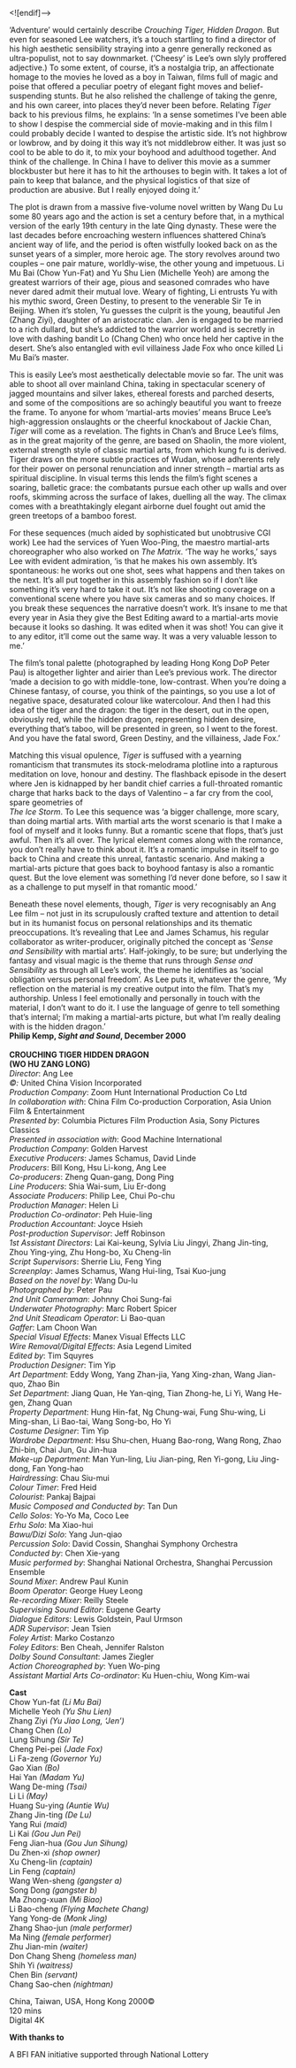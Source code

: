 

<![endif]-->

‘Adventure’ would certainly describe _Crouching Tiger, Hidden Dragon_. But even for seasoned Lee watchers, it’s a touch startling to find a director of his high aesthetic sensibility straying into a genre generally reckoned as ultra-populist, not to say downmarket. (‘Cheesy’ is Lee’s own slyly proffered adjective.) To some extent, of course, it’s a nostalgia trip, an affectionate homage to the movies he loved as a boy in Taiwan, films full of magic and poise that offered a peculiar poetry of elegant fight moves and belief-suspending stunts. But he also relished the challenge of taking the genre, and his own career, into places they’d never been before. Relating _Tiger_ back to his previous films, he explains: ‘In a sense sometimes I’ve been able to show I despise the commercial side of movie-making and in this film I could probably decide I wanted to despise the artistic side. It’s not highbrow or lowbrow, and by doing it this way it’s not middlebrow either. It was just so cool to be able to do it, to mix your boyhood and adulthood together. And think of the challenge. In China I have to deliver this movie as a summer blockbuster but here it has to hit the arthouses to begin with. It takes a lot of pain to keep that balance, and the physical logistics of that size of production are abusive. But I really enjoyed doing it.’

The plot is drawn from a massive five-volume novel written by Wang Du Lu some 80 years ago and the action is set a century before that, in a mythical version of the early 19th century in the late Qing dynasty. These were the last decades before encroaching western influences shattered China’s ancient way of life, and the period is often wistfully looked back on as the sunset years of a simpler, more heroic age. The story revolves around two couples – one pair mature, worldly-wise, the other young and impetuous. Li Mu Bai (Chow Yun-Fat) and Yu Shu Lien (Michelle Yeoh) are among the greatest warriors of their age, pious and seasoned comrades who have never dared admit their mutual love. Weary of fighting, Li entrusts Yu with his mythic sword, Green Destiny, to present to the venerable Sir Te in Beijing. When it’s stolen, Yu guesses the culprit is the young, beautiful Jen (Zhang Ziyi), daughter of an aristocratic clan. Jen is engaged to be married to a rich dullard, but she’s addicted to the warrior world and is secretly in love with dashing bandit Lo (Chang Chen) who once held her captive in the desert. She’s also entangled with evil villainess Jade Fox who once killed Li Mu Bai’s master.

This is easily Lee’s most aesthetically delectable movie so far. The unit was able to shoot all over mainland China, taking in spectacular scenery of jagged mountains and silver lakes, ethereal forests and parched deserts, and some of the compositions are so achingly beautiful you want to freeze the frame. To anyone for whom ‘martial-arts movies’ means Bruce Lee’s high-aggression onslaughts or the cheerful knockabout of Jackie Chan, _Tiger_ will come as a revelation. The fights in Chan’s and Bruce Lee’s films, as in the great majority of the genre, are based on Shaolin, the more violent, external strength style of classic martial arts, from which kung fu is derived. Tiger draws on the more subtle practices of Wudan, whose adherents rely for their power on personal renunciation and inner strength – martial arts as spiritual discipline. In visual terms this lends the film’s fight scenes a soaring, balletic grace: the combatants pursue each other up walls and over roofs, skimming across the surface of lakes, duelling all the way. The climax comes with a breathtakingly elegant airborne duel fought out amid the green treetops of a bamboo forest.

For these sequences (much aided by sophisticated but unobtrusive CGI work) Lee had the services of Yuen Woo-Ping, the maestro martial-arts choreographer who also worked on _The Matrix_. ‘The way he works,’ says Lee with evident admiration, ‘is that he makes his own assembly. It’s spontaneous: he works out one shot, sees what happens and then takes on the next. It’s all put together in this assembly fashion so if I don’t like something it’s very hard to take it out. It’s not like shooting coverage on a conventional scene where you have six cameras and so many choices. If you break these sequences the narrative doesn’t work. It’s insane to me that every year in Asia they give the Best Editing award to a martial-arts movie because it looks so dashing. It was edited when it was shot! You can give it to any editor, it’ll come out the same way. It was a very valuable lesson to me.’

The film’s tonal palette (photographed by leading Hong Kong DoP Peter Pau) is altogether lighter and airier than Lee’s previous work. The director ‘made a decision to go with middle-tone, low-contrast. When you’re doing a Chinese fantasy, of course, you think of the paintings, so you use a lot of negative space, desaturated colour like watercolour. And then I had this idea of the tiger and the dragon: the tiger in the desert, out in the open, obviously red, while the hidden dragon, representing hidden desire, everything that’s taboo, will be presented in green, so I went to the forest. And you have the fatal sword, Green Destiny, and the villainess, Jade Fox.’

Matching this visual opulence, _Tiger_ is suffused with a yearning romanticism that transmutes its stock-melodrama plotline into a rapturous meditation on love, honour and destiny. The flashback episode in the desert where Jen is kidnapped by her bandit chief carries a full-throated romantic charge that harks back to the days of Valentino ­– a far cry from the cool, spare geometries of  
_The Ice Storm_. To Lee this sequence was ‘a bigger challenge, more scary, than doing martial arts. With martial arts the worst scenario is that I make a fool of myself and it looks funny. But a romantic scene that flops, that’s just awful. Then it’s all over. The lyrical element comes along with the romance, you don’t really have to think about it. It’s a romantic impulse in itself to go back to China and create this unreal, fantastic scenario. And making a martial-arts picture that goes back to boyhood fantasy is also a romantic quest. But the love element was something I’d never done before, so I saw it as a challenge to put myself in that romantic mood.’

Beneath these novel elements, though, _Tiger_ is very recognisably an Ang Lee film – not just in its scrupulously crafted texture and attention to detail but in its humanist focus on personal relationships and its thematic preoccupations. It’s revealing that Lee and James Schamus, his regular collaborator as writer-producer, originally pitched the concept as ‘_Sense and Sensibility_ with martial arts’. Half-jokingly, to be sure; but underlying the fantasy and visual magic is the theme that runs through _Sense and Sensibility_ as through all Lee’s work, the theme he identifies as ‘social obligation versus personal freedom’. As Lee puts it, whatever the genre, ‘My reflection on the material is my creative output into the film. That’s my authorship. Unless I feel emotionally and personally in touch with the material, I don’t want to do it. I use the language of genre to tell something that’s internal; I’m making a martial-arts picture, but what I’m really dealing with is the hidden dragon.’  
**Philip Kemp, _Sight and Sound_, December 2000**  
<br>
**CROUCHING TIGER HIDDEN DRAGON**  
**(WO HU ZANG LONG)**  
_Director_: Ang Lee  
_©:_ United China Vision Incorporated  
_Production Company_: Zoom Hunt International Production Co Ltd  
_In collaboration with_: China Film Co-production Corporation, Asia Union Film & Entertainment  
_Presented by_: Columbia Pictures Film Production Asia, Sony Pictures Classics  
_Presented in association with_: Good Machine International  
_Production Company_: Golden Harvest  
_Executive Producers_: James Schamus, David Linde  
_Producers_: Bill Kong, Hsu Li-kong, Ang Lee  
_Co-producers_: Zheng Quan-gang, Dong Ping  
_Line Producers_: Shia Wai-sum, Liu Er-dong  
_Associate Producers_: Philip Lee, Chui Po-chu  
_Production Manager_: Helen Li  
_Production Co-ordinator_: Peh Huie-ling  
_Production Accountant_: Joyce Hsieh  
_Post-production Supervisor_: Jeff Robinson  
_1st Assistant Directors_: Lai Kai-keung, Sylvia Liu Jingyi, Zhang Jin-ting, Zhou Ying-ying, Zhu Hong-bo, Xu Cheng-lin  
_Script Supervisors_: Sherrie Liu, Feng Ying  
_Screenplay_: James Schamus, Wang Hui-ling, Tsai Kuo-jung  
_Based on the novel by_: Wang Du-lu  
_Photographed by_: Peter Pau  
_2nd Unit Cameraman_: Johnny Choi Sung-fai  
_Underwater Photography_: Marc Robert Spicer  
_2nd Unit Steadicam Operator_: Li Bao-quan  
_Gaffer_: Lam Choon Wan  
_Special Visual Effects_: Manex Visual Effects LLC  
_Wire Removal/Digital Effects_: Asia Legend Limited  
_Edited by_: Tim Squyres  
_Production Designer_: Tim Yip  
_Art Department_: Eddy Wong, Yang Zhan-jia, Yang Xing-zhan, Wang Jian-quo, Zhao Bin  
_Set Department_: Jiang Quan, He Yan-qing, Tian Zhong-he, Li Yi, Wang He-gen, Zhang Quan  
_Property Department_: Hung Hin-fat, Ng Chung-wai, Fung Shu-wing, Li Ming-shan, Li Bao-tai, Wang Song-bo, Ho Yi  
_Costume Designer_: Tim Yip  
_Wardrobe Department_: Hsu Shu-chen, Huang Bao-rong, Wang Rong, Zhao Zhi-bin, Chai Jun, Gu Jin-hua  
_Make-up Department_: Man Yun-ling, Liu Jian-ping, Ren Yi-gong, Liu Jing-dong, Fan Yong-hao  
_Hairdressing_: Chau Siu-mui  
_Colour Timer_: Fred Heid  
_Colourist_: Pankaj Bajpai  
_Music Composed and Conducted by_: Tan Dun  
_Cello Solos_: Yo-Yo Ma, Coco Lee  
_Erhu Solo_: Ma Xiao-hui  
_Bawu/Dizi Solo_: Yang Jun-qiao  
_Percussion Solo_: David Cossin, Shanghai Symphony Orchestra  
_Conducted by_: Chen Xie-yang  
_Music performed by_: Shanghai National Orchestra, Shanghai Percussion Ensemble  
_Sound Mixer_: Andrew Paul Kunin  
_Boom Operator_: George Huey Leong  
_Re-recording Mixer_: Reilly Steele  
_Supervising Sound Editor_: Eugene Gearty  
_Dialogue Editors_: Lewis Goldstein, Paul Urmson  
_ADR Supervisor_: Jean Tsien  
_Foley Artist_: Marko Costanzo  
_Foley Editors_: Ben Cheah, Jennifer Ralston  
_Dolby Sound Consultant_: James Ziegler  
_Action Choreographed by_: Yuen Wo-ping  
_Assistant Martial Arts Co-ordinator_: Ku Huen-chiu, Wong Kim-wai  

**Cast**  
Chow Yun-fat _(Li Mu Bai)_  
Michelle Yeoh _(Yu Shu Lien)_  
Zhang Ziyi _(Yu Jiao Long, ‘Jen’)_  
Chang Chen _(Lo)_  
Lung Sihung _(Sir Te)_  
Cheng Pei-pei _(Jade Fox)_  
Li Fa-zeng _(Governor Yu)_  
Gao Xian _(Bo)_  
Hai Yan _(Madam Yu)_  
Wang De-ming _(Tsai)_  
Li Li _(May)_  
Huang Su-ying _(Auntie Wu)_  
Zhang Jin-ting _(De Lu)_  
Yang Rui _(maid)_  
Li Kai _(Gou Jun Pei)_  
Feng Jian-hua _(Gou Jun Sihung)_  
Du Zhen-xi _(shop owner)_  
Xu Cheng-lin _(captain)_  
Lin Feng _(captain)_  
Wang Wen-sheng _(gangster a)_  
Song Dong _(gangster b)_  
Ma Zhong-xuan _(Mi Biao)_  
Li Bao-cheng _(Flying Machete Chang)_  
Yang Yong-de _(Monk Jing)_  
Zhang Shao-jun _(male performer)_  
Ma Ning _(female performer)_  
Zhu Jian-min _(waiter)_  
Don Chang Sheng _(homeless man)_  
Shih Yi _(waitress)_  
Chen Bin _(servant)_  
Chang Sao-chen _(nightman)_  

China, Taiwan, USA, Hong Kong 2000©  
120 mins  
Digital 4K  

**With thanks to**

A BFI FAN initiative supported through National Lottery
<!--stackedit_data:
eyJoaXN0b3J5IjpbLTE0MjIwNzEyNDddfQ==
-->